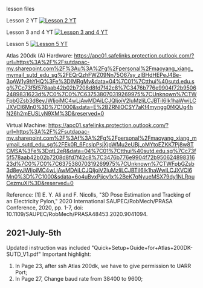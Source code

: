 lesson files

Lesson 2 YT
[![Lesson 2 YT](https://img.youtube.com/vi/YOUTUBE_VIDEO_ID_HERE/0.jpg)](https://www.youtube.com/watch?v=qDmwxpIlXhM)

Lesson 3 and 4 YT
[![Lesson 3 and 4 YT](https://img.youtube.com/vi/YOUTUBE_VIDEO_ID_HERE/0.jpg)](https://www.youtube.com/watch?v=Vh8HlaUl5Lw)

Lesson 5
[![Lesson 5 YT](https://img.youtube.com/vi/YOUTUBE_VIDEO_ID_HERE/0.jpg)](https://www.youtube.com/watch?v=Dewxtu8HR5s)

Atlas 200dk (A) Hardware:
https://apc01.safelinks.protection.outlook.com/?url=https%3A%2F%2Fsutdapac-my.sharepoint.com%2F%3Au%3A%2Fg%2Fpersonal%2Fmaoyang_xiang_mymail_sutd_edu_sg%2FEQrQzhFWZ09Nn75O67sy_zIBHdHEPeJ4Be-3oAW1y9hYHQ%3Fe%3DIMRgMv&data=04%7C01%7Ctthui%40sutd.edu.sg%7Cc73f5f578aab42b02b7208d8fd7f42c8%7C3476b776e9904f72b95062489831623d%7C0%7C0%7C637538070319269975%7CUnknown%7CTWFpbGZsb3d8eyJWIjoiMC4wLjAwMDAiLCJQIjoiV2luMzIiLCJBTiI6Ik1haWwiLCJXVCI6Mn0%3D%7C1000&sdata=E%2BZRNlOCSY7aKf4myngg0f4QUg4hN26h2mEUSLyN9XM%3D&reserved=0

Virtual Machine:
https://apc01.safelinks.protection.outlook.com/?url=https%3A%2F%2Fsutdapac-my.sharepoint.com%2F%3Af%3A%2Fg%2Fpersonal%2Fmaoyang_xiang_mymail_sutd_edu_sg%2FEk0R_6FcsIpPsjXjpWMu2eUBj_oMYtoEZKK7Pj8w8TCMSA%3Fe%3DqtL2eR&data=04%7C01%7Ctthui%40sutd.edu.sg%7Cc73f5f578aab42b02b7208d8fd7f42c8%7C3476b776e9904f72b95062489831623d%7C0%7C0%7C637538070319269975%7CUnknown%7CTWFpbGZsb3d8eyJWIjoiMC4wLjAwMDAiLCJQIjoiV2luMzIiLCJBTiI6Ik1haWwiLCJXVCI6Mn0%3D%7C1000&sdata=6o4uBvxPjjcy1x%2BeK7qNyueMSX79dy1NLRpuCezmuXI%3D&reserved=0

Reference:
[1] E. Y. Ali and F. Nicolls, "3D Pose Estimation and Tracking of an Electricity Pylon," 2020 International SAUPEC/RobMech/PRASA Conference, 2020, pp. 1-7, doi: 10.1109/SAUPEC/RobMech/PRASA48453.2020.9041094. 

2021-July-5th
-------------
Updated instruction was included "Quick+Setup+Guide+for+Atlas+200DK-SUTD_V1.pdf"
Important highlight:
1. In Page 23, after ssh Atlas 200dk, we have to give permission to UARR Port;
2. In Page 27, Change baud rate from 38400 to 9600;
